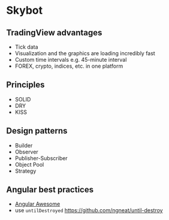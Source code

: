 # Skybot

## TradingView advantages

- Tick data
- Visualization and the graphics are loading incredibly fast
- Custom time intervals e.g. 45-minute interval
- FOREX, crypto, indices, etc. in one platform

## Principles

- SOLID
- DRY
- KISS

## Design patterns

- Builder
- Observer
- Publisher-Subscriber
- Object Pool
- Strategy

## Angular best practices

- [Angular Awesome](https://github.com/akhilben/angular-awesome/tree/823bd76a66888b1e7e40f883f54a6a7302371202#-table-of-contents)
- use `untilDestroyed` https://github.com/ngneat/until-destroy
